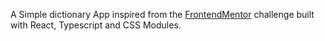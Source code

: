 A Simple dictionary App inspired from the [FrontendMentor](https://www.frontendmentor.io/challenges/dictionary-web-app-h5wwnyuKFL) challenge built with React, Typescript and CSS Modules.
